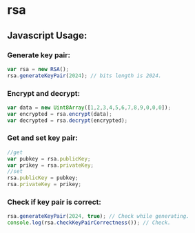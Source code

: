 # rsa
## Javascript Usage:
### Generate key pair:
```javascript
var rsa = new RSA();
rsa.generateKeyPair(2024); // bits length is 2024.
```
### Encrypt and decrypt:
```javascript
var data = new Uint8Array([1,2,3,4,5,6,7,8,9,0,0,0]);
var encrypted = rsa.encrypt(data);
var decrypted = rsa.decrypt(encrypted);
```
### Get and set key pair:
```javascript
//get
var pubkey = rsa.publicKey;
var prikey = rsa.privateKey;
//set
rsa.publicKey = pubkey;
rsa.privateKey = prikey;
```
### Check if key pair is correct:
```javascript
rsa.generateKeyPair(2024, true); // Check while generating.
console.log(rsa.checkKeyPairCorrectness()); // Check.
```
